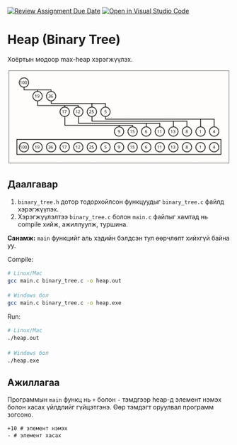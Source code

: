 [![Review Assignment Due Date](https://classroom.github.com/assets/deadline-readme-button-22041afd0340ce965d47ae6ef1cefeee28c7c493a6346c4f15d667ab976d596c.svg)](https://classroom.github.com/a/zok46RUV)
[![Open in Visual Studio Code](https://classroom.github.com/assets/open-in-vscode-2e0aaae1b6195c2367325f4f02e2d04e9abb55f0b24a779b69b11b9e10269abc.svg)](https://classroom.github.com/online_ide?assignment_repo_id=18868386&assignment_repo_type=AssignmentRepo)
# Heap (Binary Tree)

Хоёртын модоор max-heap хэрэгжүүлэх.

![heap example](test/heap.png)

## Даалгавар

1. `binary_tree.h` дотор тодорхойлсон функцуудыг `binary_tree.c` файлд хэрэгжүүлэх.
2. Хэрэгжүүлэлтээ `binary_tree.c` болон `main.c` файлыг хамтад нь compile хийж, ажиллуулж, туршина.

**Санамж:** `main` функцийг аль хэдийн бэлдсэн тул өөрчлөлт хийхгүй байна уу.

Compile:

```sh
# Linux/Mac
gcc main.c binary_tree.c -o heap.out

# Windows бол
gcc main.c binary_tree.c -o heap.exe
```

Run:

```sh
# Linux/Mac
./heap.out

# Windows бол
./heap.exe
```

## Ажиллагаа

Программын `main` функц нь `+` болон `-` тэмдгээр heap-д элемент нэмэх болон хасах үйлдлийг гүйцэтгэнэ. Өөр тэмдэгт оруулвал программ зогсоно.

```
+10 # элемент нэмэх
- # элемент хасах
```
